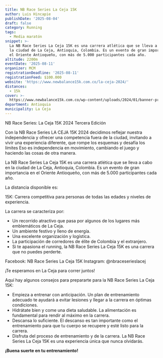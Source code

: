 ```yaml
---
title: NB Race Series La Ceja 15K
author: Luis Hincapie
publishDate: '2025-08-04'
draft: false
category: Running
tags:
  - Media maratón
snippet: >-
  La NB Race Series La Ceja 15K es una carrera atlética que se lleva a cabo en
  la ciudad de La Ceja, Antioquia, Colombia. Es un evento de gran importancia en
  el Oriente Antioqueño, con más de 5.000 participantes cada año.
altitude: 2200m
eventDate: '2025-08-11'
organizer: MCM
registrationDeadline: '2025-08-11'
registrationFeed: $100.000
website: 'https://www.newbalance15k.com.co/la-ceja-2024/'
distances:
  - 15k
cover: >-
  https://www.newbalance15k.com.co/wp-content/uploads/2024/01/banner-principal_La-Ceja.jpg
department: Antioquia
municipality: La Ceja
---
```


NB Race Series: La Ceja 15K 2024
Tercera Edición

Con la NB Race Series LA CEJA 15K 2024 decidimos reflejar nuestra independencia y ofrecer una competencia fuera de la
ciudad, invitando a vivir una experiencia diferente, que rompe los esquemas y desafía los límites
Eso es independencia en movimiento, cambiando el juego y haciendo las cosas de otra manera.

La NB Race Series La Ceja 15K es una carrera atlética que se lleva a cabo en la ciudad de La Ceja, Antioquia, Colombia.
Es un evento de gran importancia en el Oriente Antioqueño, con más de 5.000 participantes cada año.

La distancia disponible es:

15K: Carrera competitiva para personas de todas las edades y niveles de experiencia.

La carrera se caracteriza por:

- Un recorrido atractivo que pasa por algunos de los lugares más emblemáticos de La Ceja.
- Un ambiente festivo y lleno de energía.
- Una excelente organización y logística.
- La participación de corredores de élite de Colombia y el extranjero.
- Si te apasiona el running, la NB Race Series La Ceja 15K es una carrera que no puedes perderte.

Facebook: NB Race Series La Ceja 15K
Instagram: @nbraceserieslacej

¡Te esperamos en La Ceja para correr juntos!

Aquí hay algunos consejos para prepararte para la NB Race Series La Ceja 15K:

- Empieza a entrenar con anticipación. Un plan de entrenamiento adecuado te ayudará a evitar lesiones y llegar a la
  carrera en óptimas condiciones.
- Hidrátate bien y come una dieta saludable. La alimentación es fundamental para rendir al máximo en la carrera.
- Descansa lo suficiente. El descanso es tan importante como el entrenamiento para que tu cuerpo se recupere y esté
  listo para la carrera.
- Disfruta del proceso de entrenamiento y de la carrera. La NB Race Series La Ceja 15K es una experiencia única que
  nunca olvidarás.

**¡Buena suerte en tu entrenamiento!**
